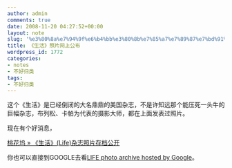 ```yaml
---
author: admin
comments: true
date: 2008-11-20 04:27:52+00:00
layout: note
slug: '%e3%80%8a%e7%94%9f%e6%b4%bb%e3%80%8b%e7%85%a7%e7%89%87%e7%bd%91%e4%b8%8a%e5%85%ac%e5%b8%83-2'
title: 《生活》照片网上公布
wordpress_id: 1772
categories:
- notes
- 不好归类
tags:
- 不好归类
---
```


这个《生活》是已经倒闭的大名鼎鼎的美国杂志，不是许知远那个能压死一头牛的巨幅杂志，布列松、卡帕为代表的摄影大师，都在上面发表过照片。  
  
现在有个好消息，  
  
[桃花坞 » 《生活》(Life)杂志照片存档公开](http://taohuawu.net/2008/11/19/life-magazine-photo-archive/)  
  
你也可以直接到GOOGLE去看[LIFE photo archive hosted by Google](http://images.google.com/hosted/life)。  


<blockquote></blockquote>

